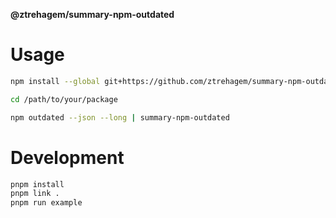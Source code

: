 **@ztrehagem/summary-npm-outdated**

# Usage

```sh
npm install --global git+https://github.com/ztrehagem/summary-npm-outdated

cd /path/to/your/package

npm outdated --json --long | summary-npm-outdated
```

# Development

```sh
pnpm install
pnpm link .
pnpm run example
```
